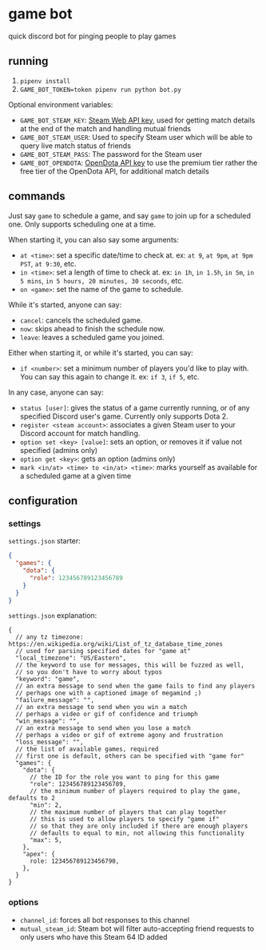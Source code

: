 # game bot

quick discord bot for pinging people to play games

## running

1. `pipenv install`
2. `GAME_BOT_TOKEN=token pipenv run python bot.py` 

Optional environment variables:

* `GAME_BOT_STEAM_KEY`: [Steam Web API key](https://steamcommunity.com/dev/apikey), used for getting match details at the end of the match and handling mutual friends
* `GAME_BOT_STEAM_USER`: Used to specify Steam user which will be able to query live match status of friends
* `GAME_BOT_STEAM_PASS`: The password for the Steam user
* `GAME_BOT_OPENDOTA`: [OpenDota API key](https://www.opendota.com/api-keys) to use the premium tier rather the free tier of the OpenDota API, for additional match details

## commands

Just say `game` to schedule a game, and say `game` to join up for a scheduled one. Only supports scheduling one at a time.

When starting it, you can also say some arguments:

* `at <time>`: set a specific date/time to check at. ex: `at 9`, `at 9pm`, `at 9pm PST`, `at 9:30`, etc.
* `in <time>`: set a length of time to check at. ex: `in 1h`, `in 1.5h`, `in 5m`, `in 5 mins`, `in 5 hours, 20 minutes, 30 seconds`, etc.
* `on <game>`: set the name of the game to schedule.

While it's started, anyone can say:

* `cancel`: cancels the scheduled game.
* `now`: skips ahead to finish the schedule now.
* `leave`: leaves a scheduled game you joined.

Either when starting it, or while it's started, you can say:

* `if <number>`: set a minimum number of players you'd like to play with. You can say this again to change it. ex: `if 3`, `if 5`, etc.

In any case, anyone can say:

* `status [user]`: gives the status of a game currently running, or of any specified Discord user's game. Currently only supports Dota 2. 
* `register <steam account>`: associates a given Steam user to your Discord account for match handling.
* `option set <key> [value]`: sets an option, or removes it if value not specified (admins only)
* `option get <key>`: gets an option (admins only)
* `mark <in/at> <time> to <in/at> <time>`: marks yourself as available for a scheduled game at a given time

## configuration

### settings

`settings.json` starter:

```json
{
  "games": {
    "dota": {
      "role": 123456789123456789
    }
  }
}
```

`settings.json` explanation:

```json5
{
  // any tz timezone: https://en.wikipedia.org/wiki/List_of_tz_database_time_zones
  // used for parsing specified dates for "game at"
  "local_timezone": "US/Eastern",
  // the keyword to use for messages, this will be fuzzed as well,
  // so you don't have to worry about typos
  "keyword": "game",
  // an extra message to send when the game fails to find any players
  // perhaps one with a captioned image of megamind ;)
  "failure_message": "",
  // an extra message to send when you win a match
  // perhaps a video or gif of confidence and triumph
  "win_message": "",
  // an extra message to send when you lose a match
  // perhaps a video or gif of extreme agony and frustration
  "loss_message": "",
  // the list of available games, required
  // first one is default, others can be specified with "game for"
  "games": {
    "dota": {
      // the ID for the role you want to ping for this game
      "role": 123456789123456789,
      // the minimum number of players required to play the game, defaults to 2
      "min": 2,
      // the maximum number of players that can play together
      // this is used to allow players to specify "game if"
      // so that they are only included if there are enough players
      // defaults to equal to min, not allowing this functionality
      "max": 5,
    },
    "apex": {
      role: 123456789123456790,
    },
  }
}
```

### options

* `channel_id`: forces all bot responses to this channel
* `mutual_steam_id`: Steam bot will filter auto-accepting friend requests to only users who have this Steam 64 ID added
